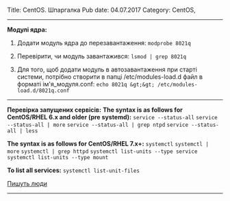 Title: CentOS. Шпаргалка
Pub date: 04.07.2017
Category: CentOS, 

-----

**Модулі ядра:**
1. Додати модуль ядра до перезавантаження:
`modprobe 8021q`

2. Перевірити, чи модуль завантажився:
`lsmod | grep 8021q`

3. Для того, щоб додати модуль в автозавантаження при старті системи, потрібно створити в папці /etc/modules-load.d файл в форматі ім'я_модуля.conf:
`echo 8021q &gt;&gt; /etc/modules-load.d/8021q.conf`

-----

**Перевірка запущених сервісів:**
**The syntax is as follows for CentOS/RHEL 6.x and older (pre systemd):**
`service --status-all`
`service --status-all | more`
`service --status-all | grep ntpd`
`service --status-all | less`

**The syntax is as follows for CentOS/RHEL 7.x+:**
`systemctl`
`systemctl | more`
`systemctl | grep httpd`
`systemctl list-units --type service`
`systemctl list-units --type mount`

**To list all services:**
`systemctl list-unit-files`

<a href="https://www.cyberciti.biz/faq/check-running-services-in-rhel-redhat-fedora-centoslinux/">Пишуть люди</a>

-----